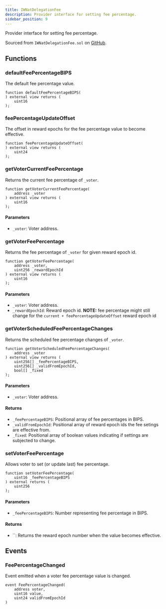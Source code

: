 ```yaml
---
title: IWNatDelegationFee
description: Provider interface for setting fee percentage.
sidebar_position: 9
---
```


Provider interface for setting fee percentage.

Sourced from `IWNatDelegationFee.sol` on [GitHub](https://github.com/flare-foundation/flare-smart-contracts-v2/blob/main/contracts/userInterfaces/IWNatDelegationFee.sol).

## Functions

### defaultFeePercentageBIPS

The default fee percentage value.

```solidity
function defaultFeePercentageBIPS(
) external view returns (
    uint16
);
```

### feePercentageUpdateOffset

The offset in reward epochs for the fee percentage value to become effective.

```solidity
function feePercentageUpdateOffset(
) external view returns (
    uint24
);
```

### getVoterCurrentFeePercentage

Returns the current fee percentage of `_voter`.

```solidity
function getVoterCurrentFeePercentage(
    address _voter
) external view returns (
    uint16
);
```

#### Parameters

- `_voter`: Voter address.

### getVoterFeePercentage

Returns the fee percentage of `_voter` for given reward epoch id.

```solidity
function getVoterFeePercentage(
    address _voter,
    uint256 _rewardEpochId
) external view returns (
    uint16
);
```

#### Parameters

- `_voter`: Voter address.
- `_rewardEpochId`: Reward epoch id. **NOTE:** fee percentage might still change for the `current + feePercentageUpdateOffset` reward epoch id

### getVoterScheduledFeePercentageChanges

Returns the scheduled fee percentage changes of `_voter`.

```solidity
function getVoterScheduledFeePercentageChanges(
    address _voter
) external view returns (
    uint256[] _feePercentageBIPS,
    uint256[] _validFromEpochId,
    bool[] _fixed
);
```

#### Parameters

- `_voter`: Voter address.

#### Returns

- `_feePercentageBIPS`: Positional array of fee percentages in BIPS.
- `_validFromEpochId`: Positional array of reward epoch ids the fee setings are effective from.
- `_fixed`: Positional array of boolean values indicating if settings are subjected to change.

### setVoterFeePercentage

Allows voter to set (or update last) fee percentage.

```solidity
function setVoterFeePercentage(
    uint16 _feePercentageBIPS
) external returns (
    uint256
);
```

#### Parameters

- `_feePercentageBIPS`: Number representing fee percentage in BIPS.

#### Returns

- ``: Returns the reward epoch number when the value becomes effective.

## Events

### FeePercentageChanged

Event emitted when a voter fee percentage value is changed.

```solidity
event FeePercentageChanged(
    address voter,
    uint16 value,
    uint24 validFromEpochId
)
```
